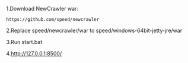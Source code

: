 

1.Download NewCrawler war:

	https://github.com/speed/newcrawler

2.Replace speed/newcrawler/war to speed/windows-64bit-jetty-jre/war
	
3.Run start.bat 

4.http://127.0.0.1:8500/

	
